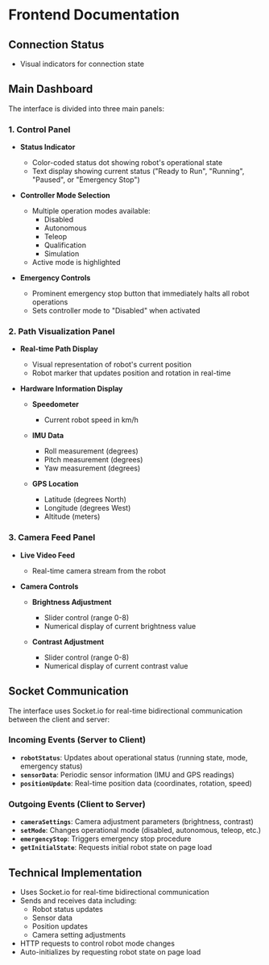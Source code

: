 # Frontend Documentation

## Connection Status
- Visual indicators for connection state

## Main Dashboard
The interface is divided into three main panels:

### 1. Control Panel
- **Status Indicator**
  - Color-coded status dot showing robot's operational state
  - Text display showing current status ("Ready to Run", "Running", "Paused", or "Emergency Stop")

- **Controller Mode Selection**
  - Multiple operation modes available:
    - Disabled
    - Autonomous
    - Teleop
    - Qualification
    - Simulation
  - Active mode is highlighted

- **Emergency Controls**
  - Prominent emergency stop button that immediately halts all robot operations
  - Sets controller mode to "Disabled" when activated

### 2. Path Visualization Panel
- **Real-time Path Display**
  - Visual representation of robot's current position
  - Robot marker that updates position and rotation in real-time

- **Hardware Information Display**
  - **Speedometer**
    - Current robot speed in km/h
  
  - **IMU Data**
    - Roll measurement (degrees)
    - Pitch measurement (degrees)
    - Yaw measurement (degrees)
  
  - **GPS Location**
    - Latitude (degrees North)
    - Longitude (degrees West)
    - Altitude (meters)

### 3. Camera Feed Panel
- **Live Video Feed**
  - Real-time camera stream from the robot

- **Camera Controls**
  - **Brightness Adjustment**
    - Slider control (range 0-8)
    - Numerical display of current brightness value
  
  - **Contrast Adjustment**
    - Slider control (range 0-8)
    - Numerical display of current contrast value

## Socket Communication

The interface uses Socket.io for real-time bidirectional communication between the client and server:

### Incoming Events (Server to Client)
- **`robotStatus`**: Updates about operational status (running state, mode, emergency status)
- **`sensorData`**: Periodic sensor information (IMU and GPS readings)
- **`positionUpdate`**: Real-time position data (coordinates, rotation, speed)

### Outgoing Events (Client to Server)
- **`cameraSettings`**: Camera adjustment parameters (brightness, contrast)
- **`setMode`**: Changes operational mode (disabled, autonomous, teleop, etc.)
- **`emergencyStop`**: Triggers emergency stop procedure
- **`getInitialState`**: Requests initial robot state on page load

## Technical Implementation
- Uses Socket.io for real-time bidirectional communication
- Sends and receives data including:
  - Robot status updates
  - Sensor data
  - Position updates
  - Camera setting adjustments
- HTTP requests to control robot mode changes
- Auto-initializes by requesting robot state on page load